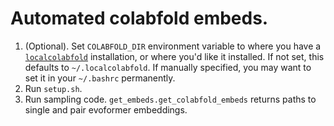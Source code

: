 # Automated colabfold embeds.

1. (Optional). Set `COLABFOLD_DIR` environment variable to where you have a [`localcolabfold`](https://github.com/YoshitakaMo/localcolabfold) installation, or where you'd like it installed. If not set, this defaults to `~/.localcolabfold`. If manually specified, you may want to set it in your `~/.bashrc` permanently.
2. Run `setup.sh`.
3. Run sampling code. `get_embeds.get_colabfold_embeds` returns paths to single and pair evoformer embeddings.